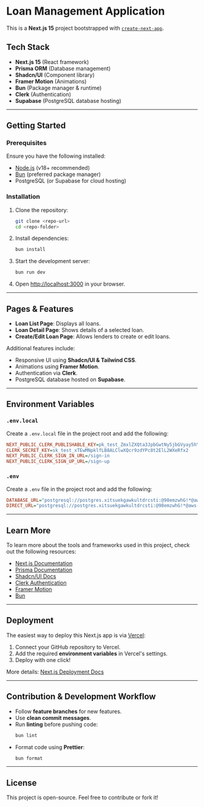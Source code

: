 # Loan Management Application

This is a **Next.js 15** project bootstrapped with [`create-next-app`](https://nextjs.org/docs/app/api-reference/cli/create-next-app).

## Tech Stack

- **Next.js 15** (React framework)
- **Prisma ORM** (Database management)
- **Shadcn/UI** (Component library)
- **Framer Motion** (Animations)
- **Bun** (Package manager & runtime)
- **Clerk** (Authentication)
- **Supabase** (PostgreSQL database hosting)

---

## Getting Started

### Prerequisites

Ensure you have the following installed:

- [Node.js](https://nodejs.org) (v18+ recommended)
- [Bun](https://bun.sh) (preferred package manager)
- PostgreSQL (or Supabase for cloud hosting)

### Installation

1. Clone the repository:
   ```sh
   git clone <repo-url>
   cd <repo-folder>
   ```

2. Install dependencies:
   ```sh
   bun install
   ```

3. Start the development server:
   ```sh
   bun run dev
   ```

4. Open [http://localhost:3000](http://localhost:3000) in your browser.

---

## Pages & Features

- **Loan List Page**: Displays all loans.
- **Loan Detail Page**: Shows details of a selected loan.
- **Create/Edit Loan Page**: Allows lenders to create or edit loans.

Additional features include:
- Responsive UI using **Shadcn/UI & Tailwind CSS**.
- Animations using **Framer Motion**.
- Authentication via **Clerk**.
- PostgreSQL database hosted on **Supabase**.

---

## Environment Variables

### `.env.local`
Create a `.env.local` file in the project root and add the following:

```ini
NEXT_PUBLIC_CLERK_PUBLISHABLE_KEY=pk_test_ZmxlZXQta3JpbGwtNy5jbGVyay5hY2NvdW50cy5kZXYk
CLERK_SECRET_KEY=sk_test_xTEwMNpklfLB8ALClwXQcr9zdYPc8t2ElL2WXeRfx2
NEXT_PUBLIC_CLERK_SIGN_IN_URL=/sign-in
NEXT_PUBLIC_CLERK_SIGN_UP_URL=/sign-up
```

### `.env`
Create a `.env` file in the project root and add the following:

```ini
DATABASE_URL="postgresql://postgres.xitsuekgawkultdrcsti:@98emzwhG!*@aws-0-eu-central-1.pooler.supabase.com:6543/postgres"
DIRECT_URL="postgresql://postgres.xitsuekgawkultdrcsti:@98emzwhG!*@aws-0-eu-central-1.pooler.supabase.com:5432/postgres"
```

---

## Learn More

To learn more about the tools and frameworks used in this project, check out the following resources:

- [Next.js Documentation](https://nextjs.org/docs)
- [Prisma Documentation](https://www.prisma.io/docs)
- [Shadcn/UI Docs](https://ui.shadcn.com/)
- [Clerk Authentication](https://clerk.dev/)
- [Framer Motion](https://www.framer.com/motion/)
- [Bun](https://bun.sh/docs)

---

## Deployment

The easiest way to deploy this Next.js app is via [Vercel](https://vercel.com):

1. Connect your GitHub repository to Vercel.
2. Add the required **environment variables** in Vercel's settings.
3. Deploy with one click!

More details: [Next.js Deployment Docs](https://nextjs.org/docs/app/building-your-application/deploying)

---

## Contribution & Development Workflow

- Follow **feature branches** for new features.
- Use **clean commit messages**.
- Run **linting** before pushing code:
  ```sh
  bun lint
  ```
- Format code using **Prettier**:
  ```sh
  bun format
  ```

---

## License

This project is open-source. Feel free to contribute or fork it!

